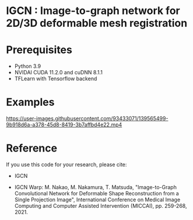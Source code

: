 # IGCN : Image-to-graph network for 2D/3D deformable mesh registration


# Prerequisites
- Python 3.9
- NVIDAI CUDA 11.2.0 and cuDNN 8.1.1
- TFLearn with Tensorflow backend

# Examples
https://user-images.githubusercontent.com/93433071/139565499-9b918d6a-a378-45d8-8419-3b7affbd4e22.mp4


# Reference
If you use this code for your research, please cite:

- IGCN

- IGCN Warp:
M. Nakao, M. Nakamura, T. Matsuda, "Image-to-Graph Convolutional Network for Deformable Shape Reconstruction from a Single Projection Image", International Conference on Medical Image Computing and Computer Assisted Intervention (MICCAI), pp. 259-268, 2021.

